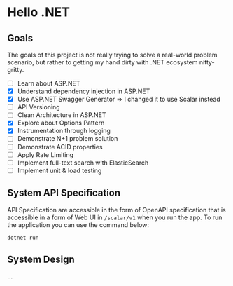 # Hello .NET

## Goals
The goals of this project is not really trying to solve a real-world problem
scenario, but rather to getting my hand dirty with .NET ecosystem nitty-gritty.

- [ ] Learn about ASP.NET
- [x] Understand dependency injection in ASP.NET
- [x] Use ASP.NET Swagger Generator => I changed it to use Scalar instead
- [ ] API Versioning
- [ ] Clean Architecture in ASP.NET
- [x] Explore about Options Pattern
- [x] Instrumentation through logging
- [ ] Demonstrate N+1 problem solution
- [ ] Demonstrate ACID properties
- [ ] Apply Rate Limiting
- [ ] Implement full-text search with ElasticSearch
- [ ] Implement unit & load testing

## System API Specification
API Specification are accessible in the form of OpenAPI specification that is
accessible in a form of Web UI in `/scalar/v1` when
you run the app. To run the application you can use the command below:
```bash
dotnet run
```

## System Design
...

